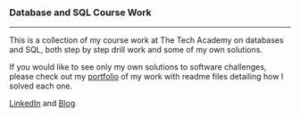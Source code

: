 ### Database and SQL Course Work
***

This is a collection of my course work at The Tech Academy on databases and SQL, both step by step drill work and some of my own solutions.

If you would like to see only my own solutions to software challenges, please check out my [portfolio](LinkToYourPortfolioHere) of my work with readme files detailing how I solved each one.

[LinkedIn](LinkToYourLinkedInProfileHere) and [Blog](LinkToYourBlogHere)

